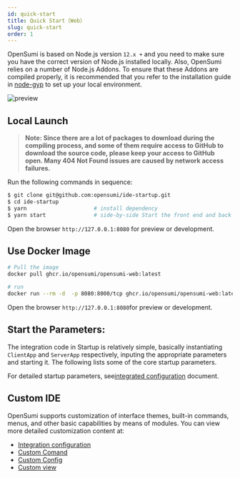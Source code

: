 ```yaml
---
id: quick-start
title: Quick Start（Web）
slug: quick-start
order: 1
---
```


OpenSumi is based on Node.js version `12.x +` and you need to make sure you have the correct version of Node.js installed locally. Also, OpenSumi relies on a number of Node.js Addons. To ensure that these Addons are compiled properly, it is recommended that you refer to the installation guide in [node-gyp](https://github.com/nodejs/node-gyp#installation) to set up your local environment.

![preview](https://img.alicdn.com/imgextra/i3/O1CN01uIRRRl1wmLkN9geV3_!!6000000006350-2-tps-2844-1830.png)

## Local Launch

> **Note: Since there are a lot of packages to download during the compiling process, and some of them require access to GitHub to download the source code, please keep your access to GitHub open. Many 404 Not Found issues are caused by network access failures.**

Run the following commands in sequence:

```bash
$ git clone git@github.com:opensumi/ide-startup.git
$ cd ide-startup
$ yarn					   # install dependency
$ yarn start		       # side-by-side Start the front end and back end in parallel
```

Open the browser  `http://127.0.0.1:8080` for preview or development.  

## Use Docker Image 

```bash
# Pull the image  
docker pull ghcr.io/opensumi/opensumi-web:latest

# run
docker run --rm -d  -p 8080:8000/tcp ghcr.io/opensumi/opensumi-web:latest
```

Open the browser `http://127.0.0.1:8080`for preview or development.  

## Start the Parameters:

The integration code in Startup is relatively simple, basically instantiating `ClientApp` and `ServerApp` respectively, inputing the appropriate parameters and starting it. The following lists some of the core startup parameters.  

For detailed startup parameters, see[integrated configuration](../universal-integrate-case/custom-config) document.  

## Custom IDE

OpenSumi supports customization of interface themes, built-in commands, menus, and other basic capabilities by means of modules. You can view more detailed customization content at:

- [Integration configuration](../universal-integrate-case/custom-config)
- [Custom Comand](../universal-integrate-case/custom-command)
- [Custom Config](../universal-integrate-case/custom-config)
- [Custom view](../universal-integrate-case/custom-view)
